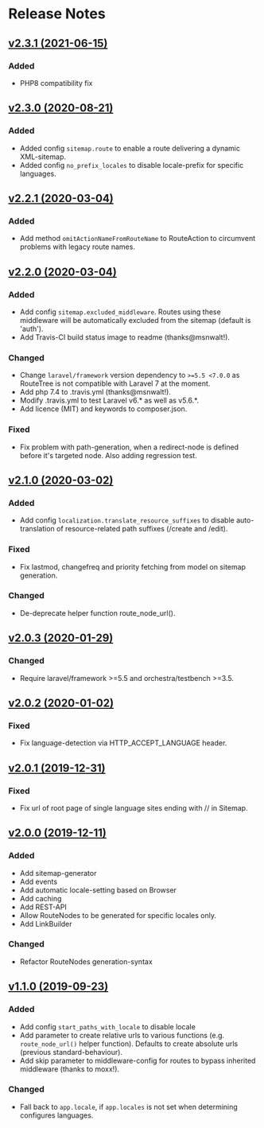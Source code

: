 # Release Notes

## [v2.3.1 (2021-06-15)](https://github.com/webflorist/routetree/compare/v2.3.0...v2.3.1)
### Added
- PHP8 compatibility fix

## [v2.3.0 (2020-08-21)](https://github.com/webflorist/routetree/compare/v2.2.1...v2.3.0)
### Added
- Added config `sitemap.route` to enable a route delivering a dynamic XML-sitemap.
- Added config `no_prefix_locales` to disable locale-prefix for specific languages.

## [v2.2.1 (2020-03-04)](https://github.com/webflorist/routetree/compare/v2.2.0...v2.2.1)
### Added
- Add method `omitActionNameFromRouteName` to RouteAction to circumvent problems with legacy route names.

## [v2.2.0 (2020-03-04)](https://github.com/webflorist/routetree/compare/v2.1.0...v2.2.0)
### Added
- Add config `sitemap.excluded_middleware`. Routes using these middleware will be automatically excluded from the sitemap (default is 'auth').
- Add Travis-CI build status image to readme (thanks@msnwalt!).
### Changed
- Change `laravel/framework` version dependency to `>=5.5 <7.0.0` as RouteTree is not compatible with Laravel 7 at the moment.
- Add php 7.4 to .travis.yml (thanks@msnwalt!).
- Modify .travis.yml to test Laravel v6.* as well as v5.6.*.
- Add licence (MIT) and keywords to composer.json. 
### Fixed
- Fix problem with path-generation, when a redirect-node is defined before it's targeted node. Also adding regression test.

## [v2.1.0 (2020-03-02)](https://github.com/webflorist/routetree/compare/v2.0.3...v2.1.0)
### Added
- Add config `localization.translate_resource_suffixes` to disable auto-translation of resource-related path suffixes (/create and /edit).
### Fixed
- Fix lastmod, changefreq and priority fetching from model on sitemap generation.
### Changed
- De-deprecate helper function route_node_url().

## [v2.0.3 (2020-01-29)](https://github.com/webflorist/routetree/compare/v2.0.2...v2.0.3)
### Changed
- Require laravel/framework >=5.5 and orchestra/testbench >=3.5.

## [v2.0.2 (2020-01-02)](https://github.com/webflorist/routetree/compare/v2.0.1...v2.0.2)
### Fixed
- Fix language-detection via HTTP_ACCEPT_LANGUAGE header.

## [v2.0.1 (2019-12-31)](https://github.com/webflorist/routetree/compare/v2.0.0...v2.0.1)
### Fixed
- Fix url of root page of single language sites ending with // in Sitemap.

## [v2.0.0 (2019-12-11)](https://github.com/webflorist/routetree/compare/v1.1.0...v2.0.0)
### Added
- Add sitemap-generator
- Add events
- Add automatic locale-setting based on Browser
- Add caching
- Add REST-API
- Allow RouteNodes to be generated for specific locales only.
- Add LinkBuilder
### Changed
- Refactor RouteNodes generation-syntax

## [v1.1.0 (2019-09-23)](https://github.com/webflorist/routetree/compare/v1.0.2...v1.1.0)
### Added
- Add config `start_paths_with_locale` to disable locale
- Add parameter to create relative urls to various functions (e.g. `route_node_url()` helper function). Defaults to create absolute urls (previous standard-behaviour).
- Add skip parameter to middleware-config for routes to bypass inherited middleware (thanks to moxx!).
### Changed
- Fall back to `app.locale`, if `app.locales` is not set when determining configures languages.